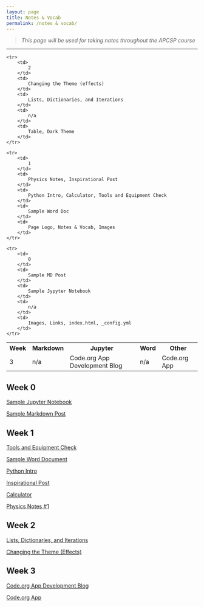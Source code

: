 ```yaml
---
layout: page
title: Notes & Vocab 
permalink: /notes & vocab/
---
```

> *This page will be used for taking notes throughout the APCSP course*

---

<table>
    <tr>
     <th>Week</th>
     <th>Markdown</th>
     <th>Jupyter</th>
     <th>Word</th>
     <th>Other</th>
    </tr>


<tr>
        <td>
            3 
        </td>
        <td>
            n/a
        </td>
        <td>
            Code.org App Development Blog
        </td>
        <td>
            n/a
        </td>
        <td>
            Code.org App
        </td>
    </tr>

    <tr>
        <td>
            2 
        </td>
        <td>
            Changing the Theme (effects)
        </td>
        <td>
            Lists, Dictionaries, and Iterations
        </td>
        <td>
            n/a
        </td>
        <td>
            Table, Dark Theme
        </td>
    </tr>

    <tr>
        <td>
            1 
        </td>
        <td>
            Physics Notes, Inspirational Post
        </td>
        <td>
            Python Intro, Calculator, Tools and Equipment Check
        </td>
        <td>
            Sample Word Doc
        </td>
        <td>
            Page Logo, Notes & Vocab, Images
        </td>
    </tr>
    
    <tr>
        <td>
            0 
        </td>
        <td>
            Sample MD Post
        </td>
        <td>
            Sample Jypyter Notebook
        </td>
        <td>
            n/a
        </td>
        <td>
            Images, Links, index.html, _config.yml
        </td>
    </tr>
    
</table>

## Week 0
[Sample Jupyter Notebook](https://manigggg18.github.io/manimani/jupyter/2022/08/21/firstnotebook.html)

[Sample Markdown Post](https://manigggg18.github.io/manimani/markdown/2022/08/22/test-markdown-post.html)

## Week 1
[Tools and Equipment Check](https://manigggg18.github.io/manimani/jupyter/2022/08/22/two.html)

[Sample Word Document](https://manigggg18.github.io/manimani/2022/08/24/An-IED-Assignment.html)

[Python Intro](https://manigggg18.github.io/manimani/jupyter/2022/08/25/pythonlearnings.html)

[Inspirational Post](https://manigggg18.github.io/manimani/markdown/2022/08/25/inspirationalquote.html)

[Calculator](https://manigggg18.github.io/manimani/jupyter/2022/08/26/calc.html)

[Physics Notes #1](https://manigggg18.github.io/manimani/markdown/2022/08/28/physicsnotes.html)

## Week 2
[Lists, Dictionaries, and Iterations](https://manigggg18.github.io/manimani/jupyter/python_lists)

[Changing the Theme (Effects)](https://manigggg18.github.io/manimani/markdown/2022/09/01/theme.html)

## Week 3
[Code.org App Development Blog]()

[Code.org App](https://studio.code.org/projects/applab/dK3rsj1wyrLTotdtTSvEog1SQxyveOZOI9EupNZpdQE)